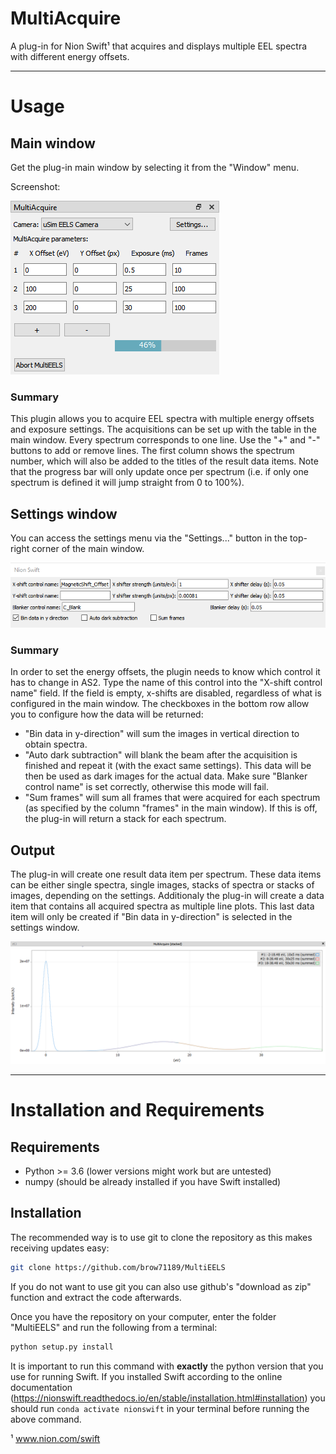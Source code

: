 MultiAcquire
===========

A plug-in for Nion Swift¹ that acquires and displays multiple EEL spectra with different energy offsets.

______________________________________________________________________________________________________________________

Usage
=====

Main window
-----------
Get the plug-in main window by selecting it from the "Window" menu.

Screenshot:

![Screenshot of MultiAcquire main window](docs/multi_acquire_main_window.png "Screenshot of MultiAcquire main window")

### Summary
This plugin allows you to acquire EEL spectra with multiple energy offsets and exposure settings. The acquisitions can
be set up with the table in the main window. Every spectrum corresponds to one line. Use the "+" and "-" buttons to add or remove
lines. The first column shows the spectrum number, which will also be added to the titles of the result data items.
Note that the progress bar will only update once per spectrum (i.e. if only one spectrum is defined it will jump
straight from 0 to 100%).


Settings window
---------------
You can access the settings menu via the "Settings..." button in the top-right corner of the main window.

![Screenshot of MultiAcquire settings window](docs/multi_acquire_settings_window.png "Screenshot of MutliAcquire settings window")

### Summary
In order to set the energy offsets, the plugin needs to know which control it has to change in AS2. Type the name of
this control into the "X-shift control name" field. If the field is empty, x-shifts are disabled, regardless of what
is configured in the main window.
The checkboxes in the bottom row allow you to configure how the data will be returned:

* "Bin data in y-direction" will sum the images in vertical direction to obtain spectra.
* "Auto dark subtraction" will blank the beam after the acquisition is finished and repeat it (with the exact same settings). This data will be then be used as dark images for the actual data. Make sure "Blanker control name" is set correctly, otherwise this mode will fail.
* "Sum frames" will sum all frames that were acquired for each spectrum (as specified by the column "frames" in the main window). If this is off, the plug-in will return a stack for each spectrum.


Output
------
The plug-in will create one result data item per spectrum. These data items can be either single spectra, single images,
stacks of spectra or stacks of images, depending on the settings. Additionaly the plug-in will create a data item that
contains all acquired spectra as multiple line plots. This last data item will only be created if "Bin data in y-direction"
is selected in the settings window.

![Screenshot of stacked output](docs/multi_acquire_output_stacked.png "Screenshot of stacked output")

______________________________________________________________________________________________________________________

Installation and Requirements
============================

Requirements
------------
* Python >= 3.6 (lower versions might work but are untested)
* numpy (should be already installed if you have Swift installed)

Installation
------------
The recommended way is to use git to clone the repository as this makes receiving updates easy:
```bash
git clone https://github.com/brow71189/MultiEELS
```

If you do not want to use git you can also use github's "download as zip" function and extract the code afterwards.

Once you have the repository on your computer, enter the folder "MultiEELS" and run the following from a terminal:

```bash
python setup.py install
```

It is important to run this command with __exactly__ the python version that you use for running Swift. If you installed Swift according to the online documentation (https://nionswift.readthedocs.io/en/stable/installation.html#installation) you should run `conda activate nionswift` in your terminal before running the above command.

¹ www.nion.com/swift